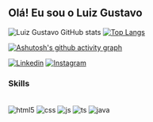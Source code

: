 ## **Olá! Eu sou o Luiz Gustavo**


![Luiz Gustavo GitHub stats](https://github-readme-stats.vercel.app/api?username=devgustas&show_icons=true&theme=great-gatsby&hide_border=true)
[![Top Langs](https://github-readme-stats.vercel.app/api/top-langs/?username=devgustas&layout=compact&theme=great-gatsby&hide_border=true)](https://github.com/anuraghazra/github-readme-stats)

[![Ashutosh's github activity graph](https://github-readme-activity-graph.cyclic.app/graph?username=devgustas&bg_color=000000&color=c07307&line=e48b25&point=ffffff&area=true&hide_border=true)](https://github.com/ashutosh00710/github-readme-activity-graph)



[![Linkedin](https://img.shields.io/badge/LinkedIn-0077B5?style=for-the-badge&logo=linkedin&logoColor=white&target=_blank)](https://www.linkedin.com/in/lgalmeidadev/)
[![Instagram](https://img.shields.io/badge/Instagram-E4405F?style=for-the-badge&logo=instagram&logoColor=white)](https://www.instagram.com/luizgu_n/)


### **Skills**

<div style="display: inline_block"><br/>
    <img align="center" alt="html5" src="https://img.shields.io/badge/HTML5-E34F26?style=for-the-badge&logo=html5&logoColor=white">
    <img align="center" alt="css" src="https://img.shields.io/badge/CSS3-1572B6?style=for-the-badge&logo=css3&logoColor=white">
    <img align="center" alt="js" src="https://img.shields.io/badge/JavaScript-323330?style=for-the-badge&logo=javascript&logoColor=F7DF1Ee">
    <img align="center" alt="ts" src="https://img.shields.io/badge/TypeScript-007ACC?style=for-the-badge&logo=typescript&logoColor=white">
    <img align="center" alt="java" src="https://img.shields.io/badge/Java-ED8B00?style=for-the-badge&logo=java&logoColor=white">
<div>

